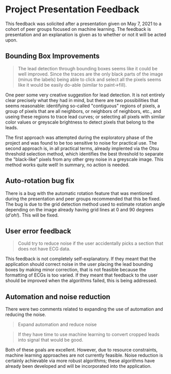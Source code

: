 # Project Presentation Feedback

This feedback was solicited after a presentation given on May 7, 2021 to a cohort of peer groups focused on machine learning. The feedback is presentation and an explanation is given as to whether or not it will be acted upon.

## Bounding Box Improvements

> The lead detection through bounding boxes seems like it could be well improved. 
> Since the traces are the only black parts of the image (minus the labels) being able
> to click and select all the pixels seems like it would be easily do-able (similar to
> paint->fill).

One peer some very creative suggestion for lead detection. It is not entirely clear precisely what they had in mind, but there are two possibilities that seems reasonable: identifying so-called "contiguous" regions of pixels, a group of pixels that are all neighbors, or neighbors of neighbors, etc., and useing these regions to trace lead curves; or selecting all pixels with similar color values or greyscale brightness to detect pixels that belong to the leads. 

The first approach was attempted during the exploratory phase of the project and was found to be too sensitive to noise for practical use. The second approach is, in all practical terms, already implented via the Otsu threshold selection method, which identifies the best threshold to separate the "black-like" pixels from any other grey noise in a greyscale image. This method works quite well! In summary, no action is needed.

## Auto-rotation bug fix

There is a bug with the automatic rotation feature that was mentioned during the presentation and peer groups recommended that this be fixed. The bug is due to the grid detection method used to estimate rotation angle depending on the image already having grid lines at 0 and 90 degrees (*d'oh!*). This will be fixed.

## User error feedback

> Could try to reduce noise if the user accidentally picks a section that does not have ECG data.

This feedback is not completely self-explanatory. If they meant that the application should correct noise in the user placing the lead bounding boxes by making minor correction, that is not feasible because the formatting of ECGs is too varied. If they meant that feedback to the user should be improved when the algorithms failed, this is being addressed.

## Automation and noise reduction

There were two comments related to expanding the use of automation and reducing the noise.

> Expand automation and reduce noise

> If they have time to use machine learning to convert cropped leads into signal that would be good.

Both of these goals are excellent. However, due to resource constraints, machine learning approaches are not currently feasible. Noise reduction is certainly achievable via more robust algorithms; these algorithms have already been developed and will be incorporated into the application.
